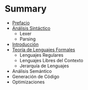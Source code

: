 # Summary

* [Prefacio](Prefacio.md)
* [Análisis Sintáctico](Sintactico/Intro.md)
   * Lexer
   * Parsing
* [Introducción](Sintactico/Lexer.md)
* [Teoría de Lenguajes Formales](Parsing.md)
   * Lenguajes Regulares
   * Lenguajes Libres del Contexto
   * Jerarquía de Lenguajes
* Análisis Semántico
* Generación de Código
* Optimizaciones

